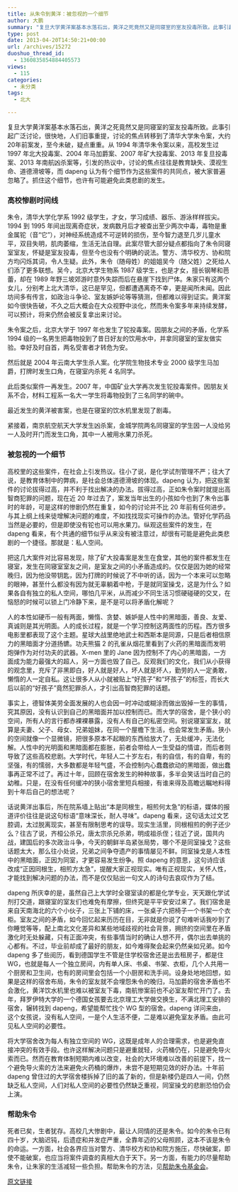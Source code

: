 ```yaml
---
title: 从朱令到黄洋：被忽视的一个细节
author: 大鹏
summary: "复旦大学黄洋案基本水落石出，黄洋之死竟然又是同寝室的室友投毒所致。此事引起广泛讨论，很快地，人们旧事重提，讨论的焦点转移到了清华大学朱令案，大约20年前案发，至今未破，疑点重重。从 1994 年清华朱令案以来，高校发生过 1997 年北大投毒案、2004 年马加爵案、2007 年矿大投毒案、2013 年复旦投毒案、2013 年南航凶杀案等，引发的热议中，讨论的焦点往往是教育缺失、漠视生命、道德滑坡等，而 dapeng 认为有个细节作为这些案件的共同点，被大家普遍忽略了。抓住这个细节，也许有可能避免此类悲剧的发生。"
type: post
date: 2013-04-20T14:50:21+00:00
url: /archives/15272
duoshuo_thread_id:
  - 1360835854884405573
views:
  - 115
categories:
  - 未分类
tags:
  - 北大

---
```

复旦大学黄洋案基本水落石出，黄洋之死竟然又是同寝室的室友投毒所致。此事引起广泛讨论，很快地，人们旧事重提，讨论的焦点转移到了清华大学朱令案，大约20年前案发，至今未破，疑点重重。从 1994 年清华朱令案以来，高校发生过 1997 年北大投毒案、2004 年马加爵案、2007 年矿大投毒案、2013 年复旦投毒案、2013 年南航凶杀案等，引发的热议中，讨论的焦点往往是教育缺失、漠视生命、道德滑坡等，而 dapeng 认为有个细节作为这些案件的共同点，被大家普遍忽略了。抓住这个细节，也许有可能避免此类悲剧的发生。

### 高校惨剧时间线

朱令，清华大学化学系 1992 级学生，才女，学习成绩、器乐、游泳样样拔尖。1994 到 1995 年间出现离奇症状，发病数月后才被查出至少两次中毒，毒物是重金属铊（音“它”），对神经系统造成不可逆转的损伤，至今智力退至几岁儿童水平，双目失明，肌肉萎缩，生活无法自理。此案尽管大部分疑点都指向了朱令同寝室室友，怀疑是室友投毒，但至今也没有个明确的说法。警方、清华校方、协和院方均闪烁其词，令人生疑。此外，朱令（随母姓）的姐姐吴今（随父姓）之死给人们添了更多联想。吴今，北京大学生物系 1987 级学生，也是才女，擅长钢琴和芭蕾，却在 1989 年野三坡郊游时意外失踪而后在悬崖下找到尸体。朱家只有这两个女儿，分别考上北大清华，这已是罕见，但都遭遇离奇不幸，更是闻所未闻。因此坊间多有传言，如政治斗争论、室友嫉妒论等等猜测，但都难以得到证实。黄洋案如今很快告破，不久之后大概会在大众视野中淡化，然而朱令案多年来持续发酵，可以预计，将来仍然会被反复拿出来讨论。

朱令案之后，北京大学于 1997 年也发生了铊投毒案。因朋友之间的矛盾，化学系 1994 级的一名男生把毒物投到了昔日好友的饮用水中，并拿同寝室的室友做实验。幸好及时自首，两名受害者才转危为安。

然后就是 2004 年云南大学生杀人案。化学院生物技术专业 2000 级学生马加爵，打牌时发生口角，在寝室内杀死 4 名同学。

此后类似案件一再发生。2007 年，中国矿业大学再次发生铊投毒案件。因朋友关系不合，材料工程系一名大一学生将毒物投到了三名同学的碗中。

最近发生的黄洋被害案，也是在寝室的饮水机里发现了剧毒。

紧接着，南京航空航天大学发生凶杀案，金城学院两名同寝室的学生因一人没给另一人及时开门而发生口角，其中一人被用水果刀杀死。

### 被忽视的一个细节

高校里的这些案件，在社会上引发热议。往小了说，是化学试剂管理不严；往大了说，是教育体制中的弊病，是社会总体道德滑坡的体现。dapeng 认为，把这些案件的讨论拔得过高，并不利于找出解决的办法。拔得过高，正如朱令案时就提出高智商犯罪的问题，现在近 20 年过去了，案发当年出生的小孩如今也到了朱令出事时的年龄，可是这样的惨剧仍然在重复，如今的讨论并不比 20 年前有任何进步。与其上纲上线来徒增解决问题的难度，不如找找现实可操作的办法。管好化学药品当然是必要的，但是即使没有铊也可以用水果刀。纵观这些案件的发生，在 dapeng 看来，有个共通的细节似乎从来没有被注意过，却很有可能是避免此类悲剧的一个捷径。那就是：私人空间。

把这几大案件对比容易发现，除了矿大投毒案是发生在食堂，其他的案件都发生在寝室，发生在同寝室室友之间，是室友之间的小矛盾造成的。仅仅是因为她的经常晚归，因为他没带钥匙，因为打牌的时候说了不中听的话，因为一个本来可以忽略的眼神，甚至什么都没有因为就无辜躺着中枪，于是就同室操戈，这是为什么？如果各自有独立的私人空间，哪怕几平米，从而减少不同生活习惯硬碰硬的交叉，在恼怒的时候可以锁上门冷静下来，是不是可以将矛盾化解呢？

人的本性如硬币一般有两面，懒惰、贪婪、嫉妒是人性中的黑暗面，善良、友爱、真诚则是其光明面。人的成长过程，就是一个学习控制这两面性的历程。西方很多电影里都表现了这个主题。星球大战里绝地武士和西斯本是同源，只是后者相信原力的黑暗面才分道扬镳。功夫熊猫 2 的孔雀从烟花里看到了火药的黑暗面而发明炮弹作为对付功夫的武器。X-men 里的 Jane 因为控制不了内心的黑暗面，一方面成为能力最强大的超人，另一方面也毁了自己。反观我们的文化，我们从小获得的观念里，充斥了非黑即白，好人就是好人，坏人就是坏人，勤劳的人一定勇敢，懒惰的人一定自私。这让很多人从小就被贴上“好孩子”和“坏孩子”的标签，而长大后以前的“好孩子”竟然犯罪杀人，才引出高智商犯罪的话题。

事实上，德智体美劳全面发展的人也会因一时冲动或糊涂而做出毁掉一生的事情，究其原因，没有认识到自己的黑暗面并加以控制而已。而大学的宿舍，是个狭小的空间，所有人的言行都赤裸裸暴露，没有人有自己的私密空间。别说寝室室友，就算是夫妻、父子、母女、兄弟姐妹，在同一个屋檐下生活，也会常发生矛盾。狭小的空间就像一个显微镜，把很多原本不起眼的东西给放大了，无处缓冲，无法化解。人性中的光明面和黑暗面都在膨胀，前者会带给人一生受益的情谊，而后者则导致了这些高校悲剧。大学时代，年轻人二十岁左右，有的自信，有的自卑，有的坚强，有的懦弱，大多数都是年轻气盛，不会控制内心蠢蠢欲动的黑暗面，做出蠢事再正常不过了。再过十年，回顾在宿舍发生的种种故事，多半会笑话当时自己的幼稚。只是，在没有任何缓冲的狭小宿舍里短兵相接，有谁来得及高瞻远瞩地料得到十年后自己的想法呢？

话说黄洋出事后，所在院系墙上贴出“本是同根生，相煎何太急”的标语，媒体的报道评价往往是说这句标语“意味深长，耐人寻味”。dapeng 看来，这句话太过文艺腔调，太过脱离现实，甚至有限制思考的误导。现实生活里，同根相煎的例子还少么？往古了说，齐桓公杀兄，唐太宗杀兄杀弟，明成祖杀侄；往近了说，国共内战，建国后的多次政治斗争，今天的朝鲜半岛紧张局势，哪个不是同室操戈？这些话题太大，那么往小处说，兄弟之间争夺遗产的事情屡见不鲜。同室操戈是人本性中的黑暗面，正因为同室，才更容易发生纷争。照 dapeng 的意思，这句诗应该改成“正因同根生，相煎方太急”，提醒大家正视现实。唯有正视现实，关怀人性，才能找到解决问题的办法，而不是仅仅贴出一句文人的诗句去哀叹作为了结。

dapeng 所庆幸的是，虽然自己上大学时全寝室读的都是化学专业，天天跟化学试剂打交道，跟寝室的室友们也难免有摩擦，但终究是平平安安过来了。我们宿舍是来自天南海北的六个小伙子，三张上下铺的床，一张桌子六把椅子一个书架一个衣柜。室友之间的矛盾，如今回忆起来历历在目，无非就是你说了句难听话我吵到了你睡觉等等，配上南北文化差异和某些地域歧视的社会背景，拥挤的空间里在矛盾激化时无处躲藏，只有正面冲突，有些事情当时的确让人想不开，偶尔出去单挑的心都有。不过，毕业前却成了最好的朋友，如今难得聚会起来仍然亲如兄弟。如今 dapeng 多了些阅历，看到德国学生不管是住学校宿舍还是出去租房子，都是住 WG，也就是每人一个独立房间，内有单人床、书桌、书架、衣柜，几个人共用一个厨房和卫生间，也有的房间里会包括一个小厨房和洗手间。设身处地地回想，如果是这样的宿舍布局，朱令的室友就不会埋怨朱令的晚归，马加爵的宿舍矛盾也不会激化，黄洋饮水机里也难以被室友下毒，南航惨案前也不必室友帮忙开门了。去年，拜罗伊特大学的一个德国女孩要去北京理工大学做交换生，不满北理工安排的宿舍，辗转找到 dapeng，希望能帮忙找个 WG 型的宿舍。dapeng 详问来由，这个女孩说，没有私人空间，一是个人生活不便，二是难以避免室友矛盾。由此可见私人空间的必要性。

将大学宿舍改为每人有独立空间的 WG，这既是成年人的合理需求，也是避免直接冲突的有效手段。也许这样解决问题只是避重就轻，火药桶仍在，只是避免导火索而已。然而在教育体制短期内难以改变，社会的大环境难以改善的前提下，找一个避免导火索的方法来避免火药桶的爆炸，未尝不是短期见效的好办法。十年前 dapeng 曾住过的大学宿舍楼拆掉了旧的盖了新的，但是新楼仍是四人一间，仍然缺乏私人空间，人们对私人空间的必要性仍然缺乏重视，同室操戈的悲剧恐怕仍会上演。

### 帮助朱令

死者已矣，生者犹存。高校几大惨剧中，最让人同情的还是朱令。如今的朱令已有四十岁，大脑迟钝，后遗症和并发症严重，全靠年迈的父母照顾，这本不该是朱令的命运。一方面，社会各界应当对警方、清华校方和协和院方施压，尽快破案，即使不能破案，也应当将案件调查的真相大白于天下。另一方面，有能力的尽量帮助朱令，让朱家的生活减轻一些负担。帮助朱令的方法，见[帮助朱令基金会][1]。

 [1]: http://www.helpzhuling.org

[原文链接](http://dapengde.com/archives/15272)

